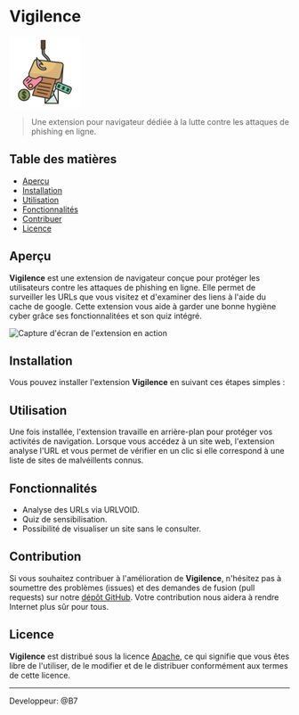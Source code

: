 # Vigilence

![Vigilence](logo.png)

> Une extension pour navigateur dédiée à la lutte contre les attaques de phishing en ligne.

## Table des matières

- [Aperçu](#aperçu)
- [Installation](#installation)
- [Utilisation](#utilisation)
- [Fonctionnalités](#fonctionnalités)
- [Contribuer](#contribuer)
- [Licence](#licence)

## Aperçu

**Vigilence** est une extension de navigateur conçue pour protéger les utilisateurs contre les attaques de phishing en ligne. Elle permet de surveiller les URLs que vous visitez et d'examiner des liens à l'aide du cache de google. Cette extension vous aide à garder une bonne hygiène cyber grâce ses fonctionnalitées et son quiz intégré.

![Capture d'écran de l'extension en action](screenshot.png)

## Installation

Vous pouvez installer l'extension **Vigilence** en suivant ces étapes simples :


## Utilisation

Une fois installée, l'extension travaille en arrière-plan pour protéger vos activités de navigation. Lorsque vous accédez à un site web, l'extension analyse l'URL et vous permet de vérifier en un clic si elle correspond à une liste de sites de malvéillents connus. 

## Fonctionnalités

- Analyse des URLs via URLVOID.
- Quiz de sensibilisation.
- Possibilité de visualiser un site sans le consulter.

## Contribution

Si vous souhaitez contribuer à l'amélioration de **Vigilence**, n'hésitez pas à soumettre des problèmes (issues) et des demandes de fusion (pull requests) sur notre [dépôt GitHub]([lien_vers_le_dépôt](https://github.com/B-775/Vigilence/issues)). Votre contribution nous aidera à rendre Internet plus sûr pour tous.

## Licence

**Vigilence** est distribué sous la licence [Apache](LICENSE), ce qui signifie que vous êtes libre de l'utiliser, de le modifier et de le distribuer conformément aux termes de cette licence.

---
Developpeur: @B7
